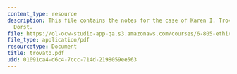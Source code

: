 ```yaml
---
content_type: resource
description: This file contains the notes for the case of Karen I. Trovato and Leendert
  Dorst.
file: https://ol-ocw-studio-app-qa.s3.amazonaws.com/courses/6-805-ethics-and-the-law-on-the-electronic-frontier-fall-2005/01091ca4d6c47ccc714d2198059ee563_trovato.pdf
file_type: application/pdf
resourcetype: Document
title: trovato.pdf
uid: 01091ca4-d6c4-7ccc-714d-2198059ee563
---
```

